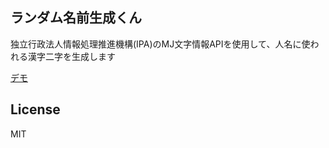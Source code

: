 ## ランダム名前生成くん

独立行政法人情報処理推進機構(IPA)のMJ文字情報APIを使用して、人名に使われる漢字二字を生成します

[デモ](https://shintaro-hirose.github.io/react-name-generator/)

## License

MIT